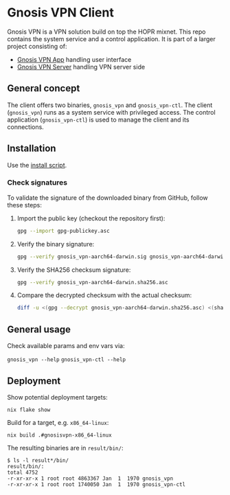 # Gnosis VPN Client

Gnosis VPN is a VPN solution build on top the HOPR mixnet. This repo contains
the system service and a control application. It is part of a larger project
consisting of:

- [Gnosis VPN App](https://github.com/gnosis/gnosis_vpn-app) handling user
  interface
- [Gnosis VPN Server](https://github.com/gnosis/gnosis_vpn-server) handling VPN
  server side

## General concept

The client offers two binaries, `gnosis_vpn` and `gnosis_vpn-ctl`. The client
(`gnosis_vpn`) runs as a system service with privileged access. The control
application (`gnosis_vpn-ctl`) is used to manage the client and its connections.

## Installation

Use the [install script](./install.sh).

### Check signatures

To validate the signature of the downloaded binary from GitHub, follow these
steps:

1. Import the public key (checkout the repository first):

   ```bash
   gpg --import gpg-publickey.asc
   ```

2. Verify the binary signature:

   ```bash
   gpg --verify gnosis_vpn-aarch64-darwin.sig gnosis_vpn-aarch64-darwin
   ```

3. Verify the SHA256 checksum signature:

   ```bash
   gpg --verify gnosis_vpn-aarch64-darwin.sha256.asc
   ```

4. Compare the decrypted checksum with the actual checksum:

   ```bash
   diff -u <(gpg --decrypt gnosis_vpn-aarch64-darwin.sha256.asc) <(shasum -a 256 gnosis_vpn-aarch64-darwin)
   ```

## General usage

Check available params and env vars via:

`gnosis_vpn --help` `gnosis_vpn-ctl --help`

## Deployment

Show potential deployment targets:

`nix flake show`

Build for a target, e.g. `x86_64-linux`:

`nix build .#gnosisvpn-x86_64-linux`

The resulting binaries are in `result/bin/`:

```
$ ls -l result*/bin/
result/bin/:
total 4752
-r-xr-xr-x 1 root root 4863367 Jan  1  1970 gnosis_vpn
-r-xr-xr-x 1 root root 1740050 Jan  1  1970 gnosis_vpn-ctl
```
